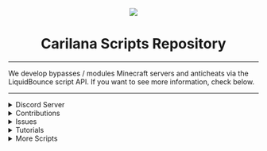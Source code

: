 <p align=center>
  <img src="https://i.ibb.co/MRCXjCs/68747470733a2f2f692e6962622e636f2f73334e4b646d642f74657374363936393639363936393936393639363936393632.png"/>
</p>
<h1 align=center>Carilana Scripts Repository</h1>


<hr>
We develop bypasses / modules Minecraft servers and anticheats via the LiquidBounce script API. If you want to see more information, check below.
<hr>

<details>
      <summary>Discord Server</summary>
  <p align=center>
    Link for our Discord: https://discord.io/carilana (redesky/carilanascripts)
  </p>
</details>

<details>
      <summary>Contributions</summary>
  <p align=center>
    If you would like to contribute, feel free to add anything and we will most likely accept it.
  </p>
</details>

<details>
      <summary>Issues</summary>
  <p align=center>
    Have any issues, errors or bugs? Add an issue and we will review it. In the meanwhile, you can join our Discord server (link given above).
  </p>
</details>

<details>
      <summary>Tutorials</summary>
  <p align=center>
    Tutorials can be found inside of the Tutorials folder, If you want a new tutorial please create a new issue on the respository ;D
  </p>
</details>

<details>
      <summary>More Scripts</summary>
  <p align=center>
    Good sources for scripts are: https://github.com/CzechHek/Core/Scripts
                                       https://forums.ccbluex.net/category/9/scripts // https://forum.ccbluex.net/viewforum.php?id=16 (Old)
                                       Our Discord channel for sharing scripts, configs and more.
  </p>
</details>

